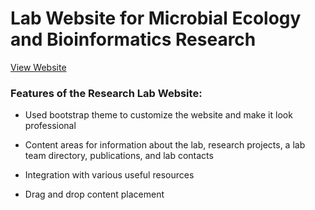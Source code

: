 # Lab Website for Microbial Ecology and Bioinformatics Research

[View Website](https://lab-page-microbial-ecology.herokuapp.com/)

### Features of the Research Lab Website:

* Used bootstrap theme to customize the website and make it look professional 

* Content areas for information about the lab, research projects, a lab team directory, publications, and lab contacts

* Integration with various useful resources

* Drag and drop content placement 


